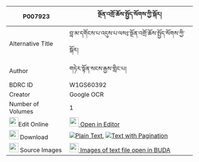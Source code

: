 |P007923|སྔོན་འགྲོ་ཆོས་སྤྱོད་སོགས་ཀྱི་སྐོར། 
| --- | --- 
|Alternative Title |བླ་མ་དགོངས་པ་འདུས་པ་ལས༔་སྔོན་འགྲོ་ཆོས་སྤྱོད་སོགས་ཀྱི་སྐོར།
|Author| གཏེར་སྟོན་སངས་རྒྱས་གླིང་པ།
|BDRC ID | W1GS60392
|Creator | Google OCR
|Number of Volumes| 1
|<img width="25" src="https://img.icons8.com/color/25/000000/edit-property.png">Edit Online| [<img width="25" src="https://avatars.githubusercontent.com/u/45091458?s=200&v=4"> Open in Editor](http://editor.openpecha.org/P007923)
|<img width="25" src="https://img.icons8.com/fluent/48/000000/download-2.png"/>  Download | [![](https://img.icons8.com/color/20/000000/txt.png)Plain Text](https://github.com/Openpecha/P007923/releases/download/v1/ngondro_chocho_sok_kyi_kor_plain_P007923.zip), [![](https://img.icons8.com/color/20/000000/txt.png)Text with Pagination](https://github.com/Openpecha/P007923/releases/download/v1/ngondro_chocho_sok_kyi_kor_pages_P007923.zip)
|<img width="25" src="https://img.icons8.com/plasticine/100/000000/pictures-folder.png"/>  Source Images | [<img width="25" src="https://library.bdrc.io/icons/BUDA-small.svg"> Images of text file open in BUDA](https://library.bdrc.io/show/bdr:W1GS60392)